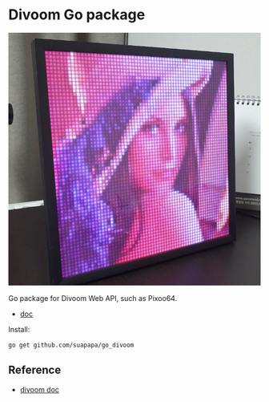 # Divoom Go package

![example](_img/go_divoom.jpg)

Go package for Divoom Web API, such as Pixoo64.

- [doc](https://pkg.go.dev/github.com/suapapa/go_divoom)

Install:
```bash
go get github.com/suapapa/go_divoom
```

## Reference

- [divoom doc](http://doc.divoom-gz.com/web/?fbclid=IwAR0WABzk055tPZOhUw7SH8gJGfq4S2lFiliri3LfpXPiTS5H1E-iw3L6zYI#/12?page_id=143)